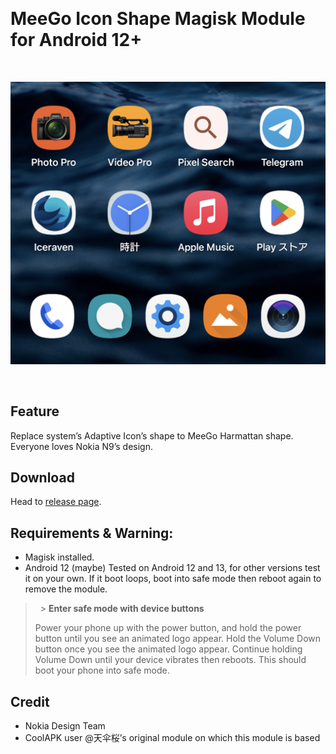 &nbsp;

# MeeGo Icon Shape Magisk Module for Android 12+

&nbsp;

![Screenshot after installed this module.](screenshot_1.png)

&nbsp;

## Feature

Replace system’s Adaptive Icon’s shape to MeeGo Harmattan shape. Everyone loves Nokia N9’s design.

## Download

Head to [release page](https://github.com/yeyebbc/MeeGo-Adaptive-Icon-Shape-Magisk-Module/releases).

## Requirements & Warning:

- Magisk installed.
- Android 12 (maybe)
  Tested on Android 12 and 13, for other versions test it on your own. If it boot loops, boot into safe mode then reboot again to remove the module.

> &nbsp; > **Enter safe mode with device buttons**
>
> Power your phone up with the power button, and hold the power button until you see an animated logo appear.
> Hold the Volume Down button once you see the animated logo appear.
> Continue holding Volume Down until your device vibrates then reboots.
> This should boot your phone into safe mode.
> &nbsp;

## Credit

- Nokia Design Team
- CoolAPK user @天伞桜’s original module on which this module is based
